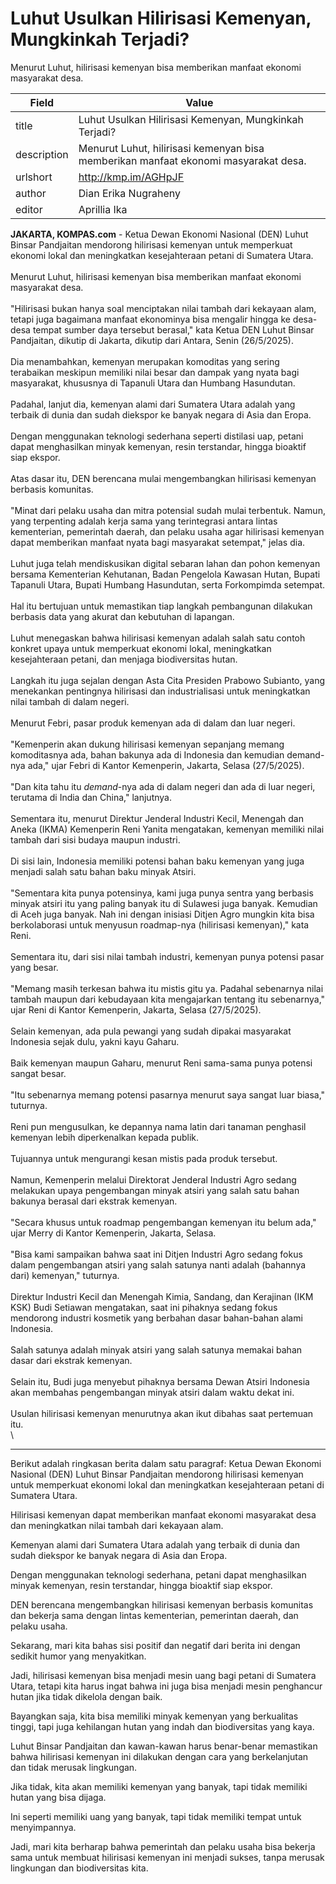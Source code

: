 # Luhut Usulkan Hilirisasi Kemenyan, Mungkinkah Terjadi?

Menurut Luhut, hilirisasi kemenyan bisa memberikan manfaat ekonomi masyarakat desa.

| Field       | Value                                                       |
|-------------|-------------------------------------------------------------|
| title       | Luhut Usulkan Hilirisasi Kemenyan, Mungkinkah Terjadi? |
| description | Menurut Luhut, hilirisasi kemenyan bisa memberikan manfaat ekonomi masyarakat desa. |
| urlshort    | http://kmp.im/AGHpJF |
| author      | Dian Erika Nugraheny |
| editor      | Aprillia Ika |

**JAKARTA, KOMPAS.com** - Ketua Dewan Ekonomi Nasional (DEN) Luhut Binsar Pandjaitan mendorong hilirisasi kemenyan untuk memperkuat ekonomi lokal dan meningkatkan kesejahteraan petani di Sumatera Utara.\
\
Menurut Luhut, hilirisasi kemenyan bisa memberikan manfaat ekonomi masyarakat desa.\
\
"Hilirisasi bukan hanya soal menciptakan nilai tambah dari kekayaan alam, tetapi juga bagaimana manfaat ekonominya bisa mengalir hingga ke desa-desa tempat sumber daya tersebut berasal," kata Ketua DEN Luhut Binsar Pandjaitan, dikutip di Jakarta, dikutip dari Antara, Senin (26/5/2025).\
\
Dia menambahkan, kemenyan merupakan komoditas yang sering terabaikan meskipun memiliki nilai besar dan dampak yang nyata bagi masyarakat, khususnya di Tapanuli Utara dan Humbang Hasundutan.\
\
Padahal, lanjut dia, kemenyan alami dari Sumatera Utara adalah yang terbaik di dunia dan sudah diekspor ke banyak negara di Asia dan Eropa.\
\
Dengan menggunakan teknologi sederhana seperti distilasi uap, petani dapat menghasilkan minyak kemenyan, resin terstandar, hingga bioaktif siap ekspor.\
\
Atas dasar itu, DEN berencana mulai mengembangkan hilirisasi kemenyan berbasis komunitas.\
\
"Minat dari pelaku usaha dan mitra potensial sudah mulai terbentuk. Namun, yang terpenting adalah kerja sama yang terintegrasi antara lintas kementerian, pemerintah daerah, dan pelaku usaha agar hilirisasi kemenyan dapat memberikan manfaat nyata bagi masyarakat setempat," jelas dia.\
\
Luhut juga telah mendiskusikan digital sebaran lahan dan pohon kemenyan bersama Kementerian Kehutanan, Badan Pengelola Kawasan Hutan, Bupati Tapanuli Utara, Bupati Humbang Hasundutan, serta Forkompimda setempat.\
\
Hal itu bertujuan untuk memastikan tiap langkah pembangunan dilakukan berbasis data yang akurat dan kebutuhan di lapangan.\
\
Luhut menegaskan bahwa hilirisasi kemenyan adalah salah satu contoh konkret upaya untuk memperkuat ekonomi lokal, meningkatkan kesejahteraan petani, dan menjaga biodiversitas hutan.\
\
Langkah itu juga sejalan dengan Asta Cita Presiden Prabowo Subianto, yang menekankan pentingnya hilirisasi dan industrialisasi untuk meningkatkan nilai tambah di dalam negeri.\
\
Menurut Febri, pasar produk kemenyan ada di dalam dan luar negeri.\
\
\"Kemenperin akan dukung hilirisasi kemenyan sepanjang memang komoditasnya ada, bahan bakunya ada di Indonesia dan kemudian demand-nya ada,\" ujar Febri di Kantor Kemenperin, Jakarta, Selasa (27/5/2025).\
\
\"Dan kita tahu itu *demand*-nya ada di dalam negeri dan ada di luar negeri, terutama di India dan China,\" lanjutnya.\
\
Sementara itu, menurut Direktur Jenderal Industri Kecil, Menengah dan Aneka (IKMA) Kemenperin Reni Yanita mengatakan, kemenyan memiliki nilai tambah dari sisi budaya maupun industri.\
\
Di sisi lain, Indonesia memiliki potensi bahan baku kemenyan yang juga menjadi salah satu bahan baku minyak Atsiri.\
\
\"Sementara kita punya potensinya, kami juga punya sentra yang berbasis minyak atsiri itu yang paling banyak itu di Sulawesi juga banyak. Kemudian di Aceh juga banyak. Nah ini dengan inisiasi Ditjen Agro mungkin kita bisa berkolaborasi untuk menyusun roadmap-nya (hilirisasi kemenyan),\" kata Reni.\
\
Sementara itu, dari sisi nilai tambah industri, kemenyan punya potensi pasar yang besar.\
\
\"Memang masih terkesan bahwa itu mistis gitu ya. Padahal sebenarnya nilai tambah maupun dari kebudayaan kita mengajarkan tentang itu sebenarnya,\" ujar Reni di Kantor Kemenperin, Jakarta, Selasa (27/5/2025).\
\
Selain kemenyan, ada pula pewangi yang sudah dipakai masyarakat Indonesia sejak dulu, yakni kayu Gaharu.\
\
Baik kemenyan maupun Gaharu, menurut Reni sama-sama punya potensi sangat besar.\
\
\"Itu sebenarnya memang potensi pasarnya menurut saya sangat luar biasa,\" tuturnya.\
\
Reni pun mengusulkan, ke depannya nama latin dari tanaman penghasil kemenyan lebih diperkenalkan kepada publik.\
\
Tujuannya untuk mengurangi kesan mistis pada produk tersebut.\
\
Namun, Kemenperin melalui Direktorat Jenderal Industri Agro sedang melakukan upaya pengembangan minyak atsiri yang salah satu bahan bakunya berasal dari ekstrak kemenyan.\
\
\"Secara khusus untuk roadmap pengembangan kemenyan itu belum ada,\" ujar Merry di Kantor Kemenperin, Jakarta, Selasa.\
\
\"Bisa kami sampaikan bahwa saat ini Ditjen Industri Agro sedang fokus dalam pengembangan atsiri yang salah satunya nanti adalah (bahannya dari) kemenyan,\" tuturnya.\
\
Direktur Industri Kecil dan Menengah Kimia, Sandang, dan Kerajinan (IKM KSK) Budi Setiawan mengatakan, saat ini pihaknya sedang fokus mendorong industri kosmetik yang berbahan dasar bahan-bahan alami Indonesia.\
\
Salah satunya adalah minyak atsiri yang salah satunya memakai bahan dasar dari ekstrak kemenyan.\
\
Selain itu, Budi juga menyebut pihaknya bersama Dewan Atsiri Indonesia akan membahas pengembangan minyak atsiri dalam waktu dekat ini.\
\
Usulan hilirisasi kemenyan menurutnya akan ikut dibahas saat pertemuan itu.\
\

---
Berikut adalah ringkasan berita dalam satu paragraf: Ketua Dewan Ekonomi Nasional (DEN) Luhut Binsar Pandjaitan mendorong hilirisasi kemenyan untuk memperkuat ekonomi lokal dan meningkatkan kesejahteraan petani di Sumatera Utara.

 Hilirisasi kemenyan dapat memberikan manfaat ekonomi masyarakat desa dan meningkatkan nilai tambah dari kekayaan alam.

 Kemenyan alami dari Sumatera Utara adalah yang terbaik di dunia dan sudah diekspor ke banyak negara di Asia dan Eropa.

 Dengan menggunakan teknologi sederhana, petani dapat menghasilkan minyak kemenyan, resin terstandar, hingga bioaktif siap ekspor.

 DEN berencana mengembangkan hilirisasi kemenyan berbasis komunitas dan bekerja sama dengan lintas kementerian, pemerintan daerah, dan pelaku usaha.



Sekarang, mari kita bahas sisi positif dan negatif dari berita ini dengan sedikit humor yang menyakitkan.

 Jadi, hilirisasi kemenyan bisa menjadi mesin uang bagi petani di Sumatera Utara, tetapi kita harus ingat bahwa ini juga bisa menjadi mesin penghancur hutan jika tidak dikelola dengan baik.

 Bayangkan saja, kita bisa memiliki minyak kemenyan yang berkualitas tinggi, tapi juga kehilangan hutan yang indah dan biodiversitas yang kaya.

 Luhut Binsar Pandjaitan dan kawan-kawan harus benar-benar memastikan bahwa hilirisasi kemenyan ini dilakukan dengan cara yang berkelanjutan dan tidak merusak lingkungan.

 Jika tidak, kita akan memiliki kemenyan yang banyak, tapi tidak memiliki hutan yang bisa dijaga.

 Ini seperti memiliki uang yang banyak, tapi tidak memiliki tempat untuk menyimpannya.

 Jadi, mari kita berharap bahwa pemerintah dan pelaku usaha bisa bekerja sama untuk membuat hilirisasi kemenyan ini menjadi sukses, tanpa merusak lingkungan dan biodiversitas kita.
